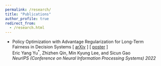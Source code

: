 ```yaml
---
permalink: /research/
title: "Publications"
author_profile: true
redirect_from: 
  - /research.html
---
```


- Policy Optimization with Advantage Regularization for Long-Term Fairness in Decision Systems [ [arXiv](https://arxiv.org/abs/2210.12546) ] [ [poster](./images/neurips_poster_arppo.pdf) ]\
Eric Yang Yu<sup>*</sup>, Zhizhen Qin, Min Kyung Lee, and Sicun Gao\
_NeurIPS (Conference on Neural Information Processing Systems) 2022_
